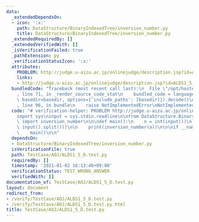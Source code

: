 ```yaml
---
data:
  _extendedDependsOn:
  - icon: ':x:'
    path: DataStructure/BinaryIndexedTree/inversion_number.py
    title: DataStructure/BinaryIndexedTree/inversion_number.py
  _extendedRequiredBy: []
  _extendedVerifiedWith: []
  _isVerificationFailed: true
  _pathExtension: py
  _verificationStatusIcon: ':x:'
  attributes:
    PROBLEM: http://judge.u-aizu.ac.jp/onlinejudge/description.jsp?id=ALDS1_5_D
    links:
    - http://judge.u-aizu.ac.jp/onlinejudge/description.jsp?id=ALDS1_5_D
  bundledCode: "Traceback (most recent call last):\n  File \"/opt/hostedtoolcache/Python/3.9.1/x64/lib/python3.9/site-packages/onlinejudge_verify/documentation/build.py\"\
    , line 71, in _render_source_code_stat\n    bundled_code = language.bundle(stat.path,\
    \ basedir=basedir, options={'include_paths': [basedir]}).decode()\n  File \"/opt/hostedtoolcache/Python/3.9.1/x64/lib/python3.9/site-packages/onlinejudge_verify/languages/python.py\"\
    , line 96, in bundle\n    raise NotImplementedError\nNotImplementedError\n"
  code: "# verification-helper: PROBLEM http://judge.u-aizu.ac.jp/onlinejudge/description.jsp?id=ALDS1_5_D\n\
    import sys\ninput = sys.stdin.readline\n\nfrom DataStructure.BinaryIndexedTree.inversion_number\
    \ import inversion_number\n\n\ndef main():\n    n = int(input())\n    a = list(map(int,\
    \ input().split()))\n\n    print(inversion_number(a))\n\n\nif __name__ == '__main__':\n\
    \    main()\n\n"
  dependsOn:
  - DataStructure/BinaryIndexedTree/inversion_number.py
  isVerificationFile: true
  path: TestCase/AOJ/ALDS1_5_D.test.py
  requiredBy: []
  timestamp: '2021-01-02 16:13:46+09:00'
  verificationStatus: TEST_WRONG_ANSWER
  verifiedWith: []
documentation_of: TestCase/AOJ/ALDS1_5_D.test.py
layout: document
redirect_from:
- /verify/TestCase/AOJ/ALDS1_5_D.test.py
- /verify/TestCase/AOJ/ALDS1_5_D.test.py.html
title: TestCase/AOJ/ALDS1_5_D.test.py
---
```

